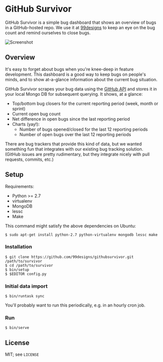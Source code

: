 # GitHub Survivor

GitHub Survivor is a simple bug dashboard that shows an overview of bugs in a
GitHub-hosted repo. We use it at [99designs][1] to keep an eye on the bug count
and remind ourselves to close bugs.

![Screenshot](https://github.com/99designs/githubsurvivor/wiki/screenshot.png)

## Overview

It's easy to forget about bugs when you're knee-deep in feature development.
This dashboard is a good way to keep bugs on people's minds, and to show
at-a-glance information about the current bug situation.

GitHub Survivor scrapes your bug data using the [GitHub API][2] and stores it in
your local Mongo DB for subsequent querying. It shows, at a glance:

 * Top/bottom bug closers for the current reporting period (week, month or sprint)
 * Current open bug count
 * Net difference in open bugs since the last reporting period
 * Charts (yay!):
    * Number of bugs opened/closed for the last 12 reporting periods
    * Number of open bugs over the last 12 reporting periods

There are bug trackers that provide this kind of data, but we wanted something
fun that integrates with our existing bug tracking solution. (GitHub issues are
pretty rudimentary, but they integrate nicely with pull requests, commits, etc.)

## Setup

Requirements:

* Python >= 2.7
* virtualenv
* MongoDB
* lessc
* Make

This command might satisfy the above dependencies on Ubuntu:

    $ sudo apt-get install python-2.7 python-virtualenv mongodb lessc make

### Installation

    $ git clone https://github.com/99designs/githubsurvivor.git /path/to/survivor
    $ cd /path/to/survivor
    $ bin/setup
    $ $EDITOR config.py

### Initial data import

    $ bin/runtask sync

You'll probably want to run this periodically, e.g. in an hourly cron job.

### Run

    $ bin/serve

## License

MIT; see `LICENSE`

[1]: http://99designs.com
[2]: http://developer.github.com/v3/issues/
